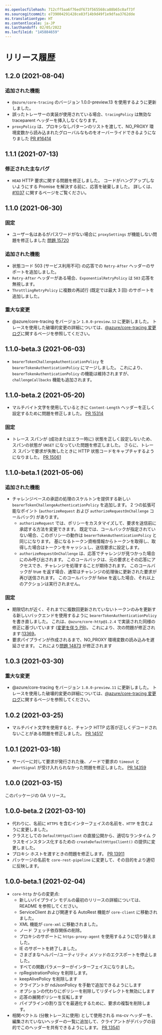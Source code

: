 ```yaml
---
ms.openlocfilehash: 712cff5aa6f76edf673f565568ca88b65c0af73f
ms.sourcegitcommit: e739004291428ce83f14b9d49f1e9dfaa3762dde
ms.translationtype: HT
ms.contentlocale: ja-JP
ms.lasthandoff: 02/05/2022
ms.locfileid: "145884659"
---
```

# <a name="release-history"></a>リリース履歴

## <a name="120-2021-08-04"></a>1.2.0 (2021-08-04)

### <a name="features-added"></a>追加された機能

- `@azure/core-tracing` のバージョン 1.0.0-preview.13 を使用するように更新しました。
- 誤ったトレーサーの実装が使用されている場合、`tracingPolicy` は無効な traceparent ヘッダーを挿入しなくなります。
- `proxyPolicy` は、プロキシなしパターンのリストを渡して、NO_PROXY 環境変数から読み込まれたグローバルなものをオーバーライドできるようになりました [PR #16414](https://github.com/Azure/azure-sdk-for-js/pull/16414)

## <a name="111-2021-07-13"></a>1.1.1 (2021-07-13)

### <a name="key-bugs-fixed"></a>修正された主なバグ

- `HEAD` HTTP 要求に関する問題を修正しました。 コードがハングアップしないようにする Promise を解決する前に、応答を破棄しました。 詳しくは、[#1037](https://github.com/Azure/autorest.typescript/issues/1037) に関するページをご覧ください。

## <a name="110-2021-06-30"></a>1.1.0 (2021-06-30)

### <a name="fixed"></a>固定

- ユーザー名はあるがパスワードがない場合に `proxySettings` が機能しない問題を修正しました [問題 15720](https://github.com/Azure/azure-sdk-for-js/issues/15720)

### <a name="features-added"></a>追加された機能

- 状態コード 503 (サービス利用不可) の応答での `Retry-After` ヘッダーのサポートを追加しました。
- `Retry-After` ヘッダーがある場合、`ExponentialRetryPolicy` は `503` 応答を無視します。
- `ThrottlingRetryPolicy` に複数の再試行 (既定では最大 3 回) のサポートを追加しました。

### <a name="breaking-changes"></a>重大な変更

- @azure/core-tracing をバージョン `1.0.0-preview.12` に更新しました。 トレースを使用した破壊的変更の詳細については、[@azure/core-tracing 変更ログ](https://github.com/Azure/azure-sdk-for-js/blob/main/sdk/core/core-tracing/CHANGELOG.md)に関するページを参照してください。

## <a name="110-beta3-2021-06-03"></a>1.1.0-beta.3 (2021-06-03)

- `bearerTokenChallengeAuthenticationPolicy` を `bearerTokenAuthenticationPolicy` にマージしました。 これにより、`bearerTokenAuthenticationPolicy` の機能は維持されますが、`challengeCallbacks` 機能も追加されます。

## <a name="110-beta2-2021-05-20"></a>1.1.0-beta.2 (2021-05-20)

- マルチバイト文字を使用しているときに `Content-Length` ヘッダーを正しく設定するために問題を修正しました。 [PR 15314](https://github.com/Azure/azure-sdk-for-js/pull/15314)

### <a name="fixed"></a>固定

- トレース スパンが (成功またはエラー時に) 状態を正しく設定しないため、スパンの状態が `UNSET` になっていた問題を修正しました。 さらに、トレース スパンで要求が失敗したときに HTTP 状態コードをキャプチャするようになりました。 [PR 15061](https://github.com/Azure/azure-sdk-for-js/pull/15061)

## <a name="110-beta1-2021-05-06"></a>1.1.0-beta.1 (2021-05-06)

### <a name="features-added"></a>追加された機能

- チャレンジベースの承認の処理のスケルトンを提供する新しい `bearerTokenChallengeAuthenticationPolicy` を追加します。 2 つの拡張可能なポイント (`authorizeRequest` および `authorizeRequestOnChallenge` コールバック) があります。
  - `authorizeRequest` では、ポリシーをカスタマイズして、要求を送信前に承認する方法を変更できます。 既定では、コールバックが指定されていない場合、このポリシーの動作は `bearerTokenAuthenticationPolicy` と同じになります。 基になるトークン資格情報からトークンを取得し、取得した場合はトークンをキャッシュし、送信要求に設定します。
  - `authorizeRequestOnChallenge` は、応答でチャレンジが見つかった場合にのみ呼び出されます。 このコールバックは、元の要求とその応答にアクセスでき、チャレンジを処理することが期待されます。 このコールバックが true を返す場合、通常はチャレンジの処理後に更新された要求が再び送信されます。 このコールバックが false を返した場合、それ以上のアクションは実行されません。

### <a name="fixed"></a>固定

- 期限切れが近く、それまでに複数回更新されていないトークンのみを更新する新しいバックエンドを使用するように `bearerTokenAuthenticationPolicy` を書き直しました。 これは、`@azure/core-http@1.2.4` で実装された同様の修正に基づいています ([変更を伴う PR](https://github.com/Azure/azure-sdk-for-js/pull/14223))。 これにより、次の問題が修正されます:[13369](https://github.com/Azure/azure-sdk-for-js/issues/13369)。
- 要求パイプラインが作成されるまで、NO_PROXY 環境変数の読み込みを遅延させます。 これにより[問題 14873](https://github.com/Azure/azure-sdk-for-js/issues/14873) が修正されます

## <a name="103-2021-03-30"></a>1.0.3 (2021-03-30)

### <a name="breaking-changes"></a>重大な変更

- @azure/core-tracing をバージョン `1.0.0-preview.11` に更新しました。 トレースを使用した破壊的変更の詳細については、[@azure/core-tracing 変更ログ](https://github.com/Azure/azure-sdk-for-js/blob/main/sdk/core/core-tracing/CHANGELOG.md)に関するページを参照してください。

## <a name="102-2021-03-25"></a>1.0.2 (2021-03-25)

- マルチバイト文字を使用すると、チャンク HTTP 応答が正しくデコードされないことがある問題を修正しました。 [PR 14517](https://github.com/Azure/azure-sdk-for-js/pull/14517)

## <a name="101-2021-03-18"></a>1.0.1 (2021-03-18)

- サーバーに対して要求が発行された後、ノードで要求の `timeout` と `abortSignal` が受け入れられなかった問題を修正しました。 [PR 14359](https://github.com/Azure/azure-sdk-for-js/pull/14359)

## <a name="100-2021-03-15"></a>1.0.0 (2021-03-15)

このパッケージの GA リリース。

## <a name="100-beta2-2021-03-10"></a>1.0.0-beta.2 (2021-03-10)

- 代わりに、名前に `HTTPS` を含むインターフェイスの名前を、`HTTP` を含むように変更しました。
- クラスとしての `DefaultHttpsClient` の直接公開から、適切なランタイム クラスをインスタンス化するための `createDefaultHttpsClient()` の提供に変更しました。
- プロキシ ホストを渡すときの問題を修正します。 [PR 13911](https://github.com/Azure/azure-sdk-for-js/pull/13911)
- パッケージの名前を `core-rest-pipeline` に変更して、その目的をより適切に反映します。

## <a name="100-beta1-2021-02-04"></a>1.0.0-beta.1 (2021-02-04)

- `core-http` からの変更点:
  - 新しいパイプライン モデルの最初のリリースの詳細については、README を参照してください。
  - ServiceClient および関連する AutoRest 機能が `core-client` に移動されました。
  - XML 機能が `core-xml` に移動されました。
  - ノード フェッチ依存関係の削除。
  - プロキシのサポートに `https-proxy-agent` を使用するように切り替えました。
  - IE のサポートを終了しました。
  - さまざまなヘルパー/ユーティリティ メソッドのエクスポートを停止しました。
  - すべての関数パラメーターがインターフェイスになりました。
  - rpRegistrationPolicy を削除します。
  - keepAlivePolicy を削除します
  - クライアントが ndJsonPolicy を手動で追加できるようにします
  - オプションの代わりにポリシーを削除してリダイレクトを無効にします
  - 応答の展開ポリシーを反転します
  - パイプラインの割り当てを最適化するために、要求の複製を削除します。
- 相関ベクトル (分散トレースに使用) として使用される ms-cv ヘッダーを、編集されていないヘッダーの一覧に追加して、クライアントがデバッグの目的でこのヘッダーを共有できるようにします。 [PR 13541](https://github.com/Azure/azure-sdk-for-js/pull/13541)
